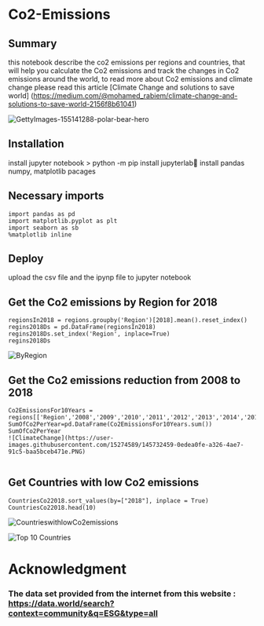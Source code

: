 # Co2-Emissions

## Summary

this notebook describe the co2 emissions per regions and countries, that will help you calculate the Co2 emissions
and track the changes in Co2 emissions around the world, to read more about Co2 emissions and climate change please
read this article 
[Climate Change and solutions to save world] (https://medium.com/@mohamed_rabiem/climate-change-and-solutions-to-save-world-2156f8b61041)

![GettyImages-155141288-polar-bear-hero](https://user-images.githubusercontent.com/15274589/145721023-ddc8fb44-ee7e-4a14-a7db-bf6e60bea21c.jpg)


## Installation 

 install jupyter notebook > python -m pip install jupyterlab📔 
 install pandas numpy, matplotlib pacages
 
 
 ## Necessary imports
```import numpy as np
import pandas as pd
import matplotlib.pyplot as plt
import seaborn as sb
%matplotlib inline
```
 
## Deploy

upload the csv file and the ipynp file to jupyter notebook


## Get the Co2 emissions by Region for 2018
```
regionsIn2018 = regions.groupby('Region')[2018].mean().reset_index()
regins2018Ds = pd.DataFrame(regionsIn2018)
regins2018Ds.set_index('Region', inplace=True)
regins2018Ds

```
![ByRegion](https://user-images.githubusercontent.com/15274589/145727704-1127b585-9be6-4557-a88d-4ffc855465ac.PNG)

## Get the Co2 emissions reduction from 2008 to 2018

```
Co2EmissionsFor10Years = regions[['Region','2008','2009','2010','2011','2012','2013','2014','2015','2016','2017','2018']]
SumOfCo2PerYear=pd.DataFrame(Co2EmissionsFor10Years.sum())
SumOfCo2PerYear
![ClimateChange](https://user-images.githubusercontent.com/15274589/145732459-0edea0fe-a326-4ae7-91c5-baa5bceb471e.PNG)


```



## Get Countries with low Co2 emissions

```
CountriesCo22018.sort_values(by=["2018"], inplace = True)
CountriesCo22018.head(10)
```
![CountrieswithlowCo2emissions](https://user-images.githubusercontent.com/15274589/145721107-2ecf2a96-88b9-4146-9227-8d6b8cd633f9.PNG)

![Top 10 Countries](https://user-images.githubusercontent.com/15274589/145732374-88c7056a-2335-4977-a86e-b733c9652e10.PNG)


# Acknowledgment

### The data set provided from the internet from this website : https://data.world/search?context=community&q=ESG&type=all

